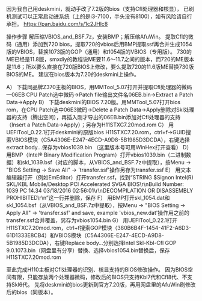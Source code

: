 因为我自己用deskmini，就动手改了7.2版的bios（支持Cfl处理器和核显），
已刷机测试可以正常启动进系统（上的是i3-7100，手头没有8100），如有风险请自行承担。
https://pan.baidu.com/s/1c2JHlc8

操作步骤
解压缩VBIOS_and_BSF.7z，安装BMP；解压缩AfuWin。
提取Cfl的微码（通用）添加到720 bios，提取720的vbios后用BMP提取ssf再合并生成1054版的VBIOS，替换1073版的GOP（通用）和1054版的VBIOS（专用版）。
730的ME已经是11.8版，smxdiy的教程说ME要11.6～11.7之间的版本，而720的ME版本是11.6；所以要么直接在720版BIOS上修改，要么提取720的11.6版ME替换730版BIOS的ME。
建议在bios版本为7.20的deskmini上操作。

A）        下载同品牌Z370主板的BIOS，用MMTool_5.07打开并提取Cfl处理器的微码—06EB
CPU Patch选中微码->Patch file输出文件名06EB.bin->Extract a Patch Data->Apply
B）        下载deskmini的BIOS 7.20版。用MMTool_5.07打开bios rom，在CPU Patch选中06E3微码->Delete a Patch Data->Apply删除对Skl处理器的支持（腾出空间），再插入刚才导出的06EB.bin添加对Cfl处理器的支持（Insert a Patch Data->Apply）；另存为H11STXC7.20mod.rom
C）        用UEFITool_0.22.1打开deskmini的原版bios H11STXC7.20.rom，ctrl+f->GUID搜索VBIOS模块（C5A4306E-E247-4ECD-A9D8-5B1985D3DCDA），右键选择extract body...保存为vbios1039.bin （这里版本号可用WinHex打开查看）
D）        用BMP（Intel® Binary Modification Program）打开vbios1039.bin（二进制数据）和skl_1039.bsf（对应的脚本，从VBIOS_and_BSF.7z中提取），按Menu -> "BIOS Setting -> Save All" -> 'transfer.ssf'操作另存为transfer.ssf
E）        用文本编辑器打开（例如EmEditor）打开transfer.ssf，找到“STRING $Signon Intel(R) SKL/KBL Mobile/Desktop PCI Accelerated SVGA BIOS\r\nBuild Number: 1039 PC 14.34  03/18/2016  02:56:01\r\nDECOMPILATION OR DISASSEMBLY PROHIBITED\r\n”这一行并删除，保存
F）        用BMP打开skl_1054.dat和skl_1054.bsf（从VBIOS_and_BSF.7z中提取），按Menu -> "BIOS Setting -> Apply All" -> 'transfer.ssf' and save, example 'vbios_new.dat'操作用之前的transfer.ssf合并覆盖，另存为vbios1054.bin
G）        用UEFITool_0.22.1打开H11STXC7.20mod.rom，ctrl+f搜索GOP模块（380B6B4F-1454-41F2-A6D3-61D1333E8CB4）和VBIOS模块（C5A4306E-E247-4ECD-A9D8-5B1985D3DCDA），右键Replace body…分别选择Intel Skl-Kbl-Cfl GOP 9.0.1073.bin（网盘里有分享）替换、选择vbios1054.bin替换后，保存H11STXC7.20mod.rom

至此完成H110主板对Cfl处理器的识别、核显支持的BIOS修改操作。
因为BIOS空间有限，只能存放两个处理器微码，修改后的BIOS只支持Kbl7代和Cfl8代、不支持Skl6代。
先将deskmini的bios更新到官方7.20版，再用网盘里的AfuWin刷修改后的bios（同版本）。



